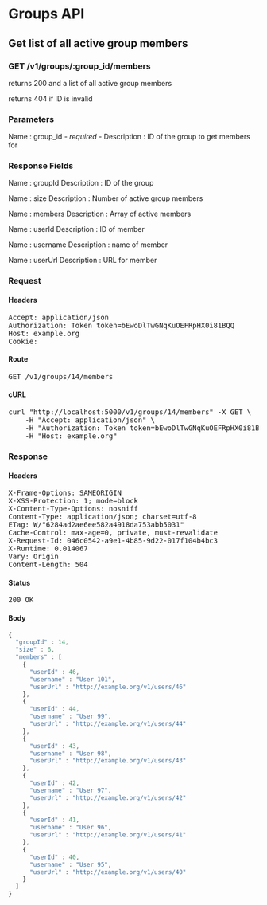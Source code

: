 # Groups API

## Get list of all active group members

### GET /v1/groups/:group_id/members

returns 200 and a list of all active group members

returns 404 if ID is invalid

### Parameters

Name : group_id *- required -*
Description : ID of the group to get members for


### Response Fields

Name : groupId
Description : ID of the group

Name : size
Description : Number of active group members

Name : members
Description : Array of active members

Name : userId
Description : ID of member

Name : username
Description : name of member

Name : userUrl
Description : URL for member

### Request

#### Headers

<pre>Accept: application/json
Authorization: Token token=bEwoDlTwGNqKuOEFRpHX0i81BQQ
Host: example.org
Cookie: </pre>

#### Route

<pre>GET /v1/groups/14/members</pre>

#### cURL

<pre class="request">curl &quot;http://localhost:5000/v1/groups/14/members&quot; -X GET \
	-H &quot;Accept: application/json&quot; \
	-H &quot;Authorization: Token token=bEwoDlTwGNqKuOEFRpHX0i81BQQ&quot; \
	-H &quot;Host: example.org&quot;</pre>

### Response

#### Headers

<pre>X-Frame-Options: SAMEORIGIN
X-XSS-Protection: 1; mode=block
X-Content-Type-Options: nosniff
Content-Type: application/json; charset=utf-8
ETag: W/&quot;6284ad2ae6ee582a4918da753abb5031&quot;
Cache-Control: max-age=0, private, must-revalidate
X-Request-Id: 046c0542-a9e1-4b85-9d22-017f104b4bc3
X-Runtime: 0.014067
Vary: Origin
Content-Length: 504</pre>

#### Status

<pre>200 OK</pre>

#### Body

```javascript
{
  "groupId" : 14,
  "size" : 6,
  "members" : [
    {
      "userId" : 46,
      "username" : "User 101",
      "userUrl" : "http://example.org/v1/users/46"
    },
    {
      "userId" : 44,
      "username" : "User 99",
      "userUrl" : "http://example.org/v1/users/44"
    },
    {
      "userId" : 43,
      "username" : "User 98",
      "userUrl" : "http://example.org/v1/users/43"
    },
    {
      "userId" : 42,
      "username" : "User 97",
      "userUrl" : "http://example.org/v1/users/42"
    },
    {
      "userId" : 41,
      "username" : "User 96",
      "userUrl" : "http://example.org/v1/users/41"
    },
    {
      "userId" : 40,
      "username" : "User 95",
      "userUrl" : "http://example.org/v1/users/40"
    }
  ]
}
```
